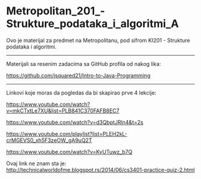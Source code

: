 # Metropolitan_201_-Strukture_podataka_i_algoritmi_A
Ovo je materijal za predmet na Metropolitanu, pod sifrom KI201 - Strukture podataka i algoritmi.

************************************************************************************************
Materijali sa resenim zadacima sa GitHub profila od nakog lika:

https://github.com/jsquared21/Intro-to-Java-Programming

************************************************************************************************
Linkovi koje moras da pogledas da bi skapirao prve 4 lekcije:

https://www.youtube.com/watch?v=mkCTxtLe7XU&list=PLB841C370FAFB8EC7

https://www.youtube.com/watch?v=d3QbptJRln4&t=2s

https://www.youtube.com/playlist?list=PLEH2kL-crMGEVS0_xh5F3zeOW_gA9uQ2T

https://www.youtube.com/watch?v=KyUTuwz_b7Q

Ovaj link ne znam sta je:  http://technicalworldofme.blogspot.rs/2014/06/cs3401-practice-quiz-2.html
